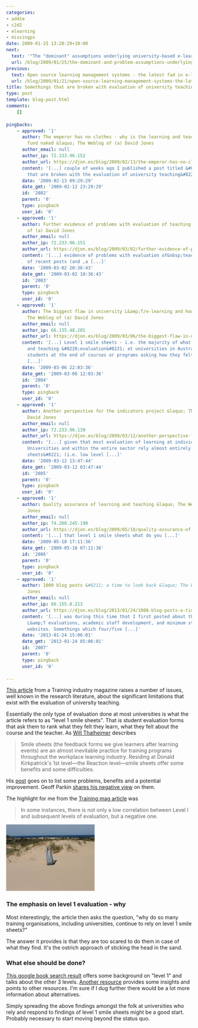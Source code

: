 ```yaml
---
categories:
- addie
- c2d2
- elearning
- missingps
date: 2009-01-25 13:28:29+10:00
next:
  text: '"The "dominant" assumptions underlying university-based e-learning: an introduction"'
  url: /blog/2009/01/25/the-dominant-and-problem-assumptions-underlying-university-based-e-learning-introduction/
previous:
  text: Open source learning management systems - the latest fad in e-learning
  url: /blog/2009/01/21/open-source-learning-management-systems-the-latest-fad-in-e-learning/
title: Somethings that are broken with evaluation of university teaching
type: post
template: blog-post.html
comments:
    []
    
pingbacks:
    - approved: '1'
      author: The emperor has no clothes - why is the learning and teaching peformance
        fund naked &laquo; The Weblog of (a) David Jones
      author_email: null
      author_ip: 72.233.96.152
      author_url: https://djon.es/blog/2009/02/13/the-emperor-has-no-clothes-why-is-the-learning-and-teaching-peformance-fund-naked/
      content: '[...] couple of weeks ago I published a post titled &#8220;Somethings
        that are broken with the evaluation of university teaching&#8221;. [...]'
      date: '2009-02-13 09:29:29'
      date_gmt: '2009-02-12 23:29:29'
      id: '2082'
      parent: '0'
      type: pingback
      user_id: '0'
    - approved: '1'
      author: Further evidence of problems with evaluation of teaching &laquo; The Weblog
        of (a) David Jones
      author_email: null
      author_ip: 72.233.96.151
      author_url: https://djon.es/blog/2009/03/02/further-evidence-of-problems-with-evaluation-of-teaching/
      content: '[...] evidence of problems with evaluation of&nbsp;teaching  In a couple
        of recent posts (and ,a [...]'
      date: '2009-03-02 20:36:43'
      date_gmt: '2009-03-02 10:36:43'
      id: '2083'
      parent: '0'
      type: pingback
      user_id: '0'
    - approved: '1'
      author: The biggest flaw in university L&amp;T/e-learning and how to avoid it? &laquo;
        The Weblog of (a) David Jones
      author_email: null
      author_ip: 66.135.48.201
      author_url: https://djon.es/blog/2009/03/06/the-biggest-flaw-in-university-lte-learning-and-how-to-avoid-it/
      content: '[...] Level 1 smile sheets - i.e. the majority of what passes for learning
        and teaching &#8220;evaluation&#8221; at universities in Australia. Surveys of
        students at the end of courses or programs asking how they felt. This is broken.
        [...]'
      date: '2009-03-06 22:03:36'
      date_gmt: '2009-03-06 12:03:36'
      id: '2084'
      parent: '0'
      type: pingback
      user_id: '0'
    - approved: '1'
      author: Another perspective for the indicators project &laquo; The Weblog of (a)
        David Jones
      author_email: null
      author_ip: 72.233.96.139
      author_url: https://djon.es/blog/2009/03/12/another-perspective-for-the-indicators-project/
      content: '[...] given that most evaluation of learning at individual Australian
        Universities and within the entire sector rely almost entirely on &#8220;smile
        sheets&#8221; (i.e. low level [...]'
      date: '2009-03-12 13:47:44'
      date_gmt: '2009-03-12 03:47:44'
      id: '2085'
      parent: '0'
      type: pingback
      user_id: '0'
    - approved: '1'
      author: Quality assurance of learning and teaching &laquo; The Weblog of (a) David
        Jones
      author_email: null
      author_ip: 74.200.245.190
      author_url: https://djon.es/blog/2009/05/18/quality-assurance-of-learning-and-teaching/
      content: '[...] that level 1 smile sheets what do you [...]'
      date: '2009-05-18 17:11:36'
      date_gmt: '2009-05-18 07:11:36'
      id: '2086'
      parent: '0'
      type: pingback
      user_id: '0'
    - approved: '1'
      author: 1000 blog posts &#8211; a time to look back &laquo; The Weblog of (a) David
        Jones
      author_email: null
      author_ip: 66.155.8.213
      author_url: https://djon.es/blog/2013/01/24/1000-blog-posts-a-time-to-look-back/
      content: '[...] was during this time that I first posted about the silliness of
        L&amp;T evaluations, academic staff development, and minimum standards for course
        websites. Somethings which four/five [...]'
      date: '2013-01-24 15:06:01'
      date_gmt: '2013-01-24 05:06:01'
      id: '2087'
      parent: '0'
      type: pingback
      user_id: '0'
    
---
```

[This article](http://www.trainingmag.com/msg/content_display/training/e3iwtqVX4kKzJL%2BEcpyFJFrFA%3D%3D) from a Training industry magazine raises a number of issues, well known in the research literature, about the significant limitations that exist with the evaluation of university teaching.

Essentially the only type of evaluation done at most universities is what the article refers to as "level 1 smile sheets". That is student evaluation forms that ask them to rank what they felt they learn, what they felt about the course and the teacher. As [Will Thalheimer](http://www.willatworklearning.com/2008/07/smile-sheets-th.html) describes

> Smile sheets (the feedback forms we give learners after learning events) are an almost inevitable practice for training programs throughout the workplace learning industry. Residing at Donald Kirkpatrick's 1st level—the Reaction level—smile sheets offer some benefits and some difficulties.

His [post](http://www.willatworklearning.com/2008/07/smile-sheets-th.html) goes on to list some problems, benefits and a potential improvement. Geoff Parkin [shares his negative view](http://parkinslot.blogspot.com/2005/01/self-delusion-of-smile-sheets.html) on them.

The highlight for me from the [Training mag article](http://www.trainingmag.com/msg/content_display/training/e3iwtqVX4kKzJL%2BEcpyFJFrFA%3D%3D) was

> In some instances, there is not only a low correlation between Level I and subsequent levels of evaluation, but a negative one.

[![](images/2743011812_bfac9fbcf5_m.jpg)](http://flickr.com/photos/blakeimeson/2743011812/)

### The emphasis on level 1 evaluation - why

Most interestingly, the article then asks the question, "why do so many training organisations, including universities, continue to rely on level 1 smile sheets?"

The answer it provides is that they are too scared to do them in case of what they find. It's the ostrich approach of sticking the head in the sand.

### What else should be done?

[This google book search result](http://books.google.com.au/books?id=AnU7zZO5QtgC&pg=PA80&lpg=PA80&dq=level+1+smile+sheets&source=web&ots=jak9-dUzaM&sig=WnuDm0N2HQPX1Vsgc6b3MrCZBlc&hl=en&sa=X&oi=book_result&resnum=5&ct=result) offers some background on "level 1" and talks about the other 3 levels. [Another resource](http://www.llrx.com/columns/guide49.htm) provides some insights and points to other resources. I'm sure if I dug further there would be a lot more information about alternatives.

Simply spreading the above findings amongst the folk at universities who rely and respond to findings of level 1 smile sheets might be a good start. Probably necessary to start moving beyond the status quo.